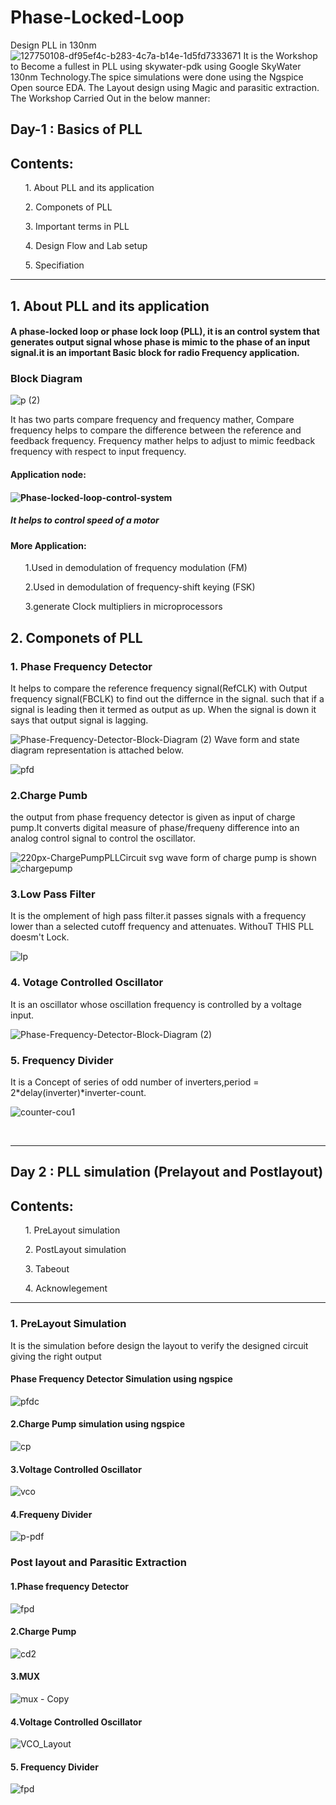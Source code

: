 # Phase-Locked-Loop
Design PLL in 130nm 
![127750108-df95ef4c-b283-4c7a-b14e-1d5fd7333671](https://user-images.githubusercontent.com/65411629/127780909-65694659-8320-45c2-80d2-4019e8a330df.png)
It is the  Workshop to Become a fullest in PLL using skywater-pdk using Google SkyWater 130nm Technology.The spice simulations were done using the Ngspice Open source EDA.
The Layout design using Magic and parasitic extraction.
The Workshop Carried Out in the below manner:
<br>
<h2>Day-1 : Basics of PLL </h2>
<h2> Contents: </h2>
<ol>1. About PLL and its application</ol>
<ol>2. Componets of PLL</ol>
<ol>3. Important terms in PLL</ol>
<ol>4. Design Flow and Lab setup</ol>
<ol>5. Specifiation</ol>
<hr>
<h2>1. About PLL and its application</h2>
  
  <h4>A phase-locked loop or phase lock loop (PLL), it is an control system that generates  output signal whose phase is mimic to the phase of an input signal.it is an important Basic block for radio Frequency application.</h4>
<h3>Block Diagram</h3>
  
![p (2)](https://user-images.githubusercontent.com/65411629/127783600-f99d83ad-bd6c-495e-adda-205a8591692d.png)
<p>It has two parts compare frequency and frequency mather, Compare frequency helps to compare the difference between the reference and feedback frequency. Frequency mather helps to adjust to mimic feedback frequency with respect to input frequency.</p>
<h4> Application node:<h4>
  
![Phase-locked-loop-control-system](https://user-images.githubusercontent.com/65411629/127784223-5e9945ee-2686-40e2-b31a-76bc97653810.png)
<h5>It helps to control speed of a motor</h5>
<h4>More Application:</h4>
<ul>1.Used in demodulation of frequency modulation (FM)</ul>
<ul>2.Used in demodulation of frequency-shift keying (FSK)</ul>
<ul>3.generate Clock multipliers in microprocessors </ul>
  
  
<h2>2. Componets of PLL</h2>
  <h3>1. Phase Frequency Detector</h3>
It helps to compare the reference frequency signal(RefCLK) with Output frequency signal(FBCLK) to find out the differnce in the signal. such that if a signal is leading then it termed as output as up. When the signal is down it says that output signal is lagging.

![Phase-Frequency-Detector-Block-Diagram (2)](https://user-images.githubusercontent.com/65411629/127784340-5415b5e9-9e25-4163-a5a9-233ad9873d9f.png)
 Wave form and state diagram representation is attached below.
 
![pfd](https://user-images.githubusercontent.com/65411629/127818205-9ce876ff-210b-49a0-9d95-11a555f6af6f.jpg)
   
<h3>2.Charge Pumb</h3>
  the output from phase frequency detector is given as input of charge pump.It converts digital measure of phase/frequeny difference into an analog control signal to control the oscillator.

![220px-ChargePumpPLLCircuit svg](https://user-images.githubusercontent.com/65411629/127820088-340cc70b-36be-46b6-9d5d-056013d3e3cd.png)
wave form of charge pump is shown  
![chargepump](https://user-images.githubusercontent.com/65411629/127822026-868869b3-2e01-49d3-91b9-38564608cd26.jpg)
<h3>3.Low Pass Filter</h3>
  It is the omplement of high pass filter.it passes signals with a frequency lower than a selected cutoff frequency and attenuates. WithouT THIS PLL doesm't Lock. 
  
  ![lp](https://user-images.githubusercontent.com/65411629/127825078-d8ce7f39-746b-497c-83d2-2ba58a811a16.jpg)
<h3> 4. Votage Controlled Oscillator</h3>
   It is an oscillator whose oscillation frequency is controlled by a voltage input.
  
  ![Phase-Frequency-Detector-Block-Diagram (2)](https://user-images.githubusercontent.com/65411629/127826611-895a5763-589a-4a92-8910-683a239912c7.png)

<h3>5. Frequency Divider</h3>
  It is a Concept of series of odd number of inverters,period = 2*delay(inverter)*inverter-count.
 
  ![counter-cou1](https://user-images.githubusercontent.com/65411629/127826983-92468824-8a0e-4ca6-9612-abc7f6e5fd1f.gif)


<br>
 <hr>
<h2>Day 2 : PLL simulation (Prelayout and Postlayout)</h2>
<h2> Contents:</h2>
<ol>1. PreLayout simulation</ol>
<ol>2. PostLayout simulation</ol>
<ol>3. Tabeout</ol>
<ol>4. Acknowlegement</ol>
  <hr>
<h3>1. PreLayout Simulation</h3>
  It is the simulation before design the layout to verify the designed circuit giving the right output
  <h4>Phase Frequency Detector Simulation using ngspice</h4>
  
  ![pfdc](https://user-images.githubusercontent.com/65411629/127844936-bd00f3cb-e632-4c3d-a7e1-d33180e59038.jpg)
  <h4>2.Charge Pump simulation using ngspice</h4>
  
  ![cp](https://user-images.githubusercontent.com/65411629/127845363-227437ef-e0e7-4c39-9403-b7560ecd7a78.jpg)
  
  <h4>3.Voltage Controlled Oscillator</h4>
  
  ![vco](https://user-images.githubusercontent.com/65411629/127845508-8012c9f3-7d9e-4b3b-b163-9cc1aa302c5f.jpg)

  <h4>4.Frequeny Divider</h4>
  
  ![p-pdf](https://user-images.githubusercontent.com/65411629/127845601-b7df7fe6-8e27-4092-a5a6-25c731d9ade3.jpg)
  
  <h3>Post layout and Parasitic Extraction</h3>
  <h4>1.Phase frequency Detector</h4>
  
  ![fpd](https://user-images.githubusercontent.com/65411629/127896763-e9df250c-bf8d-442d-bb99-c63cbc8fe0b6.PNG)
<h4>2.Charge Pump</h4>

  ![cd2](https://user-images.githubusercontent.com/65411629/127897120-1e3d94b7-4e06-43b0-9777-b884430850c3.PNG)
<h4>3.MUX</h4>

  ![mux - Copy](https://user-images.githubusercontent.com/65411629/127898062-fb3aaec4-0899-4f4a-aabb-5cc20fe6273f.PNG)

  <h4>4.Voltage Controlled Oscillator</h4>
  
  ![VCO_Layout](https://user-images.githubusercontent.com/65411629/127897933-53973352-992d-4162-ac63-e443e855c39b.jpg)
<h4>5. Frequency Divider</h4>
  
  ![fpd](https://user-images.githubusercontent.com/65411629/127898288-501d02ef-2f75-4790-8eec-f19004168296.PNG)





